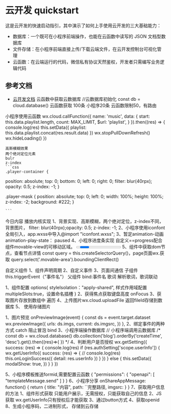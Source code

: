 # 云开发 quickstart

这是云开发的快速启动指引，其中演示了如何上手使用云开发的三大基础能力：

- 数据库：一个既可在小程序前端操作，也能在云函数中读写的 JSON 文档型数据库
- 文件存储：在小程序前端直接上传/下载云端文件，在云开发控制台可视化管理
- 云函数：在云端运行的代码，微信私有协议天然鉴权，开发者只需编写业务逻辑代码

## 参考文档

- [云开发文档](https://developers.weixin.qq.com/miniprogram/dev/wxcloud/basis/getting-started.html)
云函数中获取云数据库
//云数据库初始化
const db = cloud.database()
云函数获取 100条
小程序20条
云函数限制50，有路由




小程序使用云函数
  wx.cloud.callFunction({
      name: 'music',
      data: {
        start: this.data.playlist.length,
        count: MAX_LIMIT,
        $url: 'playlist',
      }
    }).then((res) => {
      console.log(res)
      this.setData({
        playlist: this.data.playlist.concat(res.result.data)
      })
      wx.stopPullDownRefresh()
      wx.hideLoading()
    })

    高斯模糊效果
    两个绝对定位元素
    bulr
    z-index
    ```css
    .player-container {
  position: absolute;
  top: 0;
  bottom: 0;
  left: 0;
  right: 0;
  filter: blur(40rpx);
  opacity: 0.5;
  z-index: -1;
}

.player-mask {
  position: absolute;
  top: 0;
  left: 0;
  width: 100%;
  height: 100%;
  z-index: -2;
  background: #222;
}

    ```


今日内容
播放内核实现
1、背景实现、高斯模糊，两个绝对定位，z-index不同，背景图片，  filter: blur(40rpx);opacity: 0.5;      z-index: -1;
2、小程序使用iconfont
   全局引入，app.wxss中导入@import "iconfont.wxss";
3、暂定animation-动画animation-play-state： paused
4、小程序进度条实现
    自定义==progress配合组件movable-view的可移动区域。
    <movable>
      <movable-view/>
    </movable-area>
   <progress></progress> 
5、组件中获取dom节点，查看节点详情
  const query = this.createSelectorQuery()，page页面wx.获取
  query.select('.movable-area').boundingClientRect()

 自定义组件
 1、组件声明周期
 2、自定义事件
 3、页面间通信
 子组件 this.triggerEvent（"事件名"）
 父组件  bind:事件名
 歌词
 解析歌词，歌词联动 

1、组件配置
options{
  styleIsolation："apply-shared", 样式作用域配置
  multipleSlots:true，设置命名插槽
}
2、获得焦点获取键盘高度
onFocus
3、获取图片存放到数组中
  遍历
4、上传图片wx.cloud.uploadFile
   返回fileId存储到数据库
5、 使用存储图片

1、图片预览
    onPreviewImage(event) {
      const ds = event.target.dataset
      wx.previewImage({
        urls: ds.imgs,
        current: ds.imgsrc,
      })
    },
2、绑定事件的两种方式
    catch 阻止冒泡
    bind
3、小程序端操作数据库
        // 小程序端调用云数据库
    /*  const db = wx.cloud.database()
     db.collection('blog').orderBy('createTime', 'desc').get().then((res)=>{
     }) */
4、判断用户是否授权
    wx.getSetting({
      success: (res) => {
        console.log(res)
        if (res.authSetting['scope.userInfo']) {
          wx.getUserInfo({
            success: (res) => {
              // console.log(res)
              this.onLoginSuccess({
                detail: res.userInfo
              })
            }
          })
        } else {
          this.setData({
            modalShow: true,
          })
        }
      }
    })

5、小程序模板推送formid,需要配置云函数
{
  "permissions": {
    "openapi": [
      "templateMessage.send"
    ]
  }
}
6、小程序分享
  onShareAppMessage: function() {
    return {
      title: "内容",
      path: ``完整路径,
      imgsrc:
    }
  }
7、获取用户信息的方法
  1、组件形式获取
  <open-data type="userAvatarUrl"> </open-data> 只能用户展示，无需授权，只能获取自己的信息
  2、JS获取
    wx.getUserInfo只有授权后才能获取
  3、通过button方式
  4、获取openid
8、生成小程序码，二进制形式，
    存储到云存储